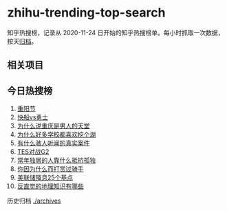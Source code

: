# zhihu-trending-top-search

知乎热搜榜，记录从 2020-11-24
日开始的知乎热搜榜单。每小时抓取一次数据，按天[归档](./archives)。

## 相关项目

## 今日热搜榜

<!-- BEGIN -->
<!-- 最后更新时间 Fri Oct 31 2025 02:16:15 GMT+0800 (China Standard Time) -->

1. [重阳节](https://www.zhihu.com/search?q=重阳节)
1. [快船vs勇士](https://www.zhihu.com/search?q=快船vs勇士)
1. [为什么说重庆是男人的天堂](https://www.zhihu.com/search?q=为什么说重庆是男人的天堂)
1. [为什么好多学校都喜欢挖个湖](https://www.zhihu.com/search?q=为什么好多学校都喜欢挖个湖)
1. [有什么骇人听闻的真实案件](https://www.zhihu.com/search?q=有什么骇人听闻的真实案件)
1. [TES对战G2](https://www.zhihu.com/search?q=TES对战G2)
1. [常年独居的人靠什么抵抗孤独](https://www.zhihu.com/search?q=常年独居的人靠什么抵抗孤独)
1. [你因为什么而打赏过骑手](https://www.zhihu.com/search?q=你因为什么而打赏过骑手)
1. [美联储降息25个基点](https://www.zhihu.com/search?q=美联储降息25个基点)
1. [反直觉的地理知识有哪些](https://www.zhihu.com/search?q=反直觉的地理知识有哪些)

<!-- END -->

历史归档 [./archives](./archives)
